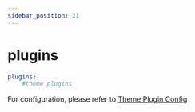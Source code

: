 ```yaml
---
sidebar_position: 21
---
```


# plugins

```yaml
plugins:
	#theme plugins
```

For configuration, please refer to [Theme Plugin Config](https://redefine-docs.ohevan.com/docs/advanced/theme-plugins)

